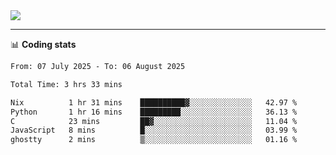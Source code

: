 <picture>
  <source
  srcset="https://github-readme-stats.vercel.app/api?username=sant0s12&show_icons=true&theme=dark"
  media="(prefers-color-scheme: dark)"
  />
  <source
  srcset="https://github-readme-stats.vercel.app/api?username=sant0s12&show_icons=true"
  media="(prefers-color-scheme: light)"
  />
  <img src="https://github-readme-stats.vercel.app/api?username=sant0s12&show_icons=true" />
</picture>

---

📊 **Coding stats**

<!--START_SECTION:waka-->

```txt
From: 07 July 2025 - To: 06 August 2025

Total Time: 3 hrs 33 mins

Nix          1 hr 31 mins    ██████████▓░░░░░░░░░░░░░░   42.97 %
Python       1 hr 16 mins    █████████░░░░░░░░░░░░░░░░   36.13 %
C            23 mins         ██▓░░░░░░░░░░░░░░░░░░░░░░   11.04 %
JavaScript   8 mins          █░░░░░░░░░░░░░░░░░░░░░░░░   03.99 %
ghostty      2 mins          ▒░░░░░░░░░░░░░░░░░░░░░░░░   01.16 %
```

<!--END_SECTION:waka-->
